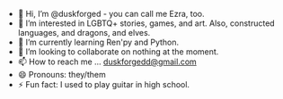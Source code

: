 - 👋 Hi, I’m @duskforged - you can call me Ezra, too.
- 👀 I’m interested in LGBTQ+ stories, games, and art. Also, constructed languages, and dragons, and elves.
- 🌱 I’m currently learning Ren'py and Python.
- 💞️ I’m looking to collaborate on nothing at the moment.
- 📫 How to reach me ... duskforgedd@gmail.com
- 😄 Pronouns: they/them
- ⚡ Fun fact: I used to play guitar in high school.

<!---
duskforged/duskforged is a ✨ special ✨ repository because its `README.md` (this file) appears on your GitHub profile.
You can click the Preview link to take a look at your changes.
--->
